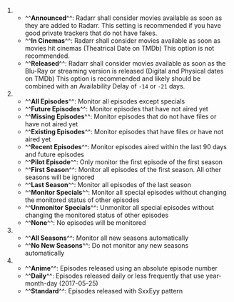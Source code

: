 1.  - ^^**Announced**^^: Radarr shall consider movies available as soon as they are added to Radarr. This setting is recommended if you have good private trackers that do not have fakes.
    - ^^**In Cinemas**^^: Radarr shall consider movies available as soon as movies hit cinemas (Theatrical Date on TMDb) This option is not recommended.
    - ^^**Released**^^: Radarr shall consider movies available as soon as the Blu-Ray or streaming version is released (Digital and Physical dates on TMDb) This option is recommended and likely should be combined with an Availability Delay of `-14` or `-21` days.
2.  - ^^**All Episodes**^^: Monitor all episodes except specials
    - ^^**Future Episodes**^^: Monitor episodes that have not aired yet
    - ^^**Missing Episodes**^^: Monitor episodes that do not have files or have not aired yet
    - ^^**Existing Episodes**^^: Monitor episodes that have files or have not aired yet
    - ^^**Recent Episodes**^^: Monitor episodes aired within the last 90 days and future episodes
    - ^^**Pilot Episode**^^: Only monitor the first episode of the first season
    - ^^**First Season**^^: Monitor all episodes of the first season. All other seasons will be ignored
    - ^^**Last Season**^^: Monitor all episodes of the last season
    - ^^**Monitor Specials**^^: Monitor all special episodes without changing the monitored status of other episodes
    - ^^**Unmonitor Specials**^^: Unmonitor all special episodes without changing the monitored status of other episodes
    - ^^**None**^^: No episodes will be monitored
3.  - ^^**All Seasons**^^: Monitor all new seasons automatically
    - ^^**No New Seasons**^^: Do not monitor any new seasons automatically
4.  - ^^**Anime**^^: Episodes released using an absolute episode number
    - ^^**Daily**^^: Episodes released daily or less frequently that use year-month-day (2017-05-25)
    - ^^**Standard**^^: Episodes released with SxxEyy pattern
